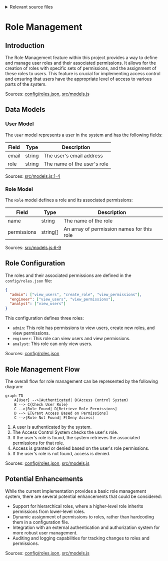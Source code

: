 <details>
<summary>Relevant source files</summary>

The following files were used as context for generating this wiki page:

- [config/roles.json](https://github.com/aanickode/access-control-service/blob/main/config/roles.json)
- [src/models.js](https://github.com/aanickode/access-control-service/blob/main/src/models.js)
</details>

# Role Management

## Introduction

The Role Management feature within this project provides a way to define and manage user roles and their associated permissions. It allows for the creation of roles with specific sets of permissions, and the assignment of these roles to users. This feature is crucial for implementing access control and ensuring that users have the appropriate level of access to various parts of the system.

Sources: [config/roles.json](), [src/models.js]()

## Data Models

### User Model

The `User` model represents a user in the system and has the following fields:

| Field | Type    | Description                  |
|-------|---------|------------------------------|
| email | string  | The user's email address     |
| role  | string  | The name of the user's role  |

Sources: [src/models.js:1-4]()

### Role Model

The `Role` model defines a role and its associated permissions:

| Field       | Type     | Description                                 |
|-------------|----------|---------------------------------------------|
| name        | string   | The name of the role                        |
| permissions | string[] | An array of permission names for this role  |

Sources: [src/models.js:6-9]()

## Role Configuration

The roles and their associated permissions are defined in the `config/roles.json` file:

```json
{
  "admin": ["view_users", "create_role", "view_permissions"],
  "engineer": ["view_users", "view_permissions"],
  "analyst": ["view_users"]
}
```

This configuration defines three roles:

- `admin`: This role has permissions to view users, create new roles, and view permissions.
- `engineer`: This role can view users and view permissions.
- `analyst`: This role can only view users.

Sources: [config/roles.json]()

## Role Management Flow

The overall flow for role management can be represented by the following diagram:

```mermaid
graph TD
    A[User] -->|Authenticated| B(Access Control System)
    B --> C{Check User Role}
    C -->|Role Found| D[Retrieve Role Permissions]
    D --> E[Grant Access Based on Permissions]
    C -->|Role Not Found| F[Deny Access]
```

1. A user is authenticated by the system.
2. The Access Control System checks the user's role.
3. If the user's role is found, the system retrieves the associated permissions for that role.
4. Access is granted or denied based on the user's role permissions.
5. If the user's role is not found, access is denied.

Sources: [config/roles.json](), [src/models.js]()

## Potential Enhancements

While the current implementation provides a basic role management system, there are several potential enhancements that could be considered:

- Support for hierarchical roles, where a higher-level role inherits permissions from lower-level roles.
- Dynamic assignment of permissions to roles, rather than hardcoding them in a configuration file.
- Integration with an external authentication and authorization system for more robust user management.
- Auditing and logging capabilities for tracking changes to roles and permissions.

Sources: [config/roles.json](), [src/models.js]()